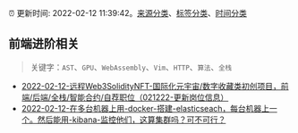 :alarm_clock: 更新时间: 2022-02-12 11:39:42。[来源分类](../README.md)、[标签分类](../TAGS.md)、[时间分类](../TIMELINE.md)

## 前端进阶相关


> 关键字：`AST`、`GPU`、`WebAssembly`、`Vim`、`HTTP`、`算法`、`全栈`



- [2022-02-12-远程Web3SolidityNFT-国际化元宇宙/数字收藏类初创项目，前端/后端/全栈/智能合约/自荐职位（021222-更新岗位信息）](https://www.v2ex.com/t/833421) 
- [2022-02-12-在多台机器上用-docker-搭建-elasticseach，每台机器上一个。然后能用-kibana-监控他们，这算集群吗？可不可行？](https://www.v2ex.com/t/833419) 